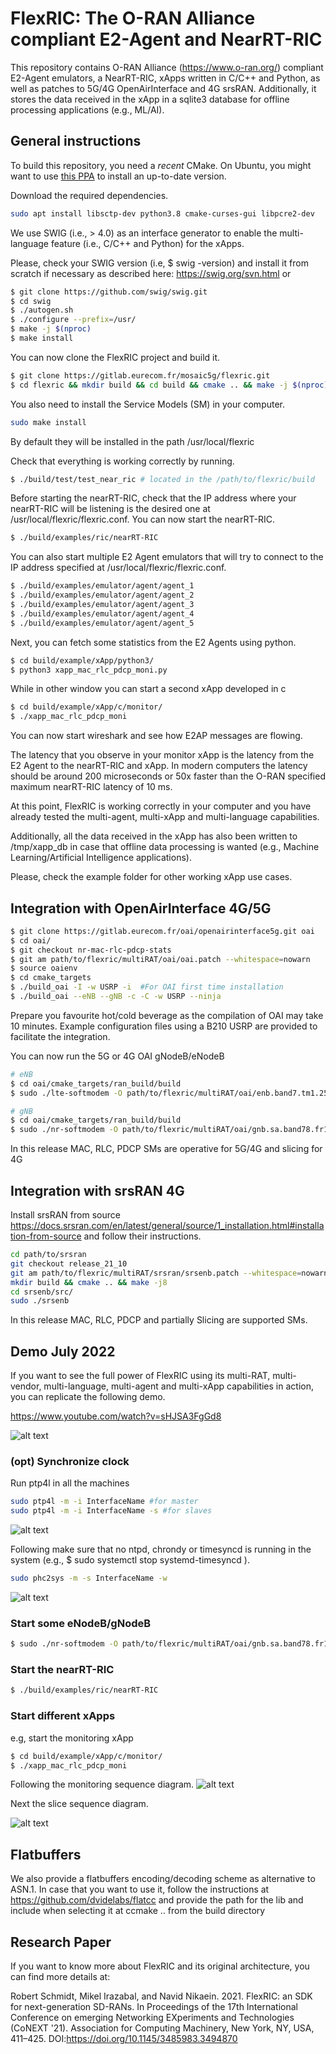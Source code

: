 # FlexRIC: The O-RAN Alliance compliant E2-Agent and NearRT-RIC 

This repository contains O-RAN Alliance (https://www.o-ran.org/) compliant E2-Agent emulators, a NearRT-RIC, xApps written in C/C++ and Python, as well as patches to 5G/4G OpenAirInterface and 4G srsRAN. Additionally, it stores the data received in the xApp in a sqlite3 database for offline processing applications (e.g., ML/AI). 


## General instructions

To build this repository, you need a *recent* CMake. On Ubuntu, you might want
to use [this PPA](https://apt.kitware.com/) to install an up-to-date version.

Download the required dependencies. 

```bash
sudo apt install libsctp-dev python3.8 cmake-curses-gui libpcre2-dev 
```

We use SWIG (i.e., > 4.0) as an interface generator to enable the multi-language feature (i.e., C/C++ and Python) for the xApps.

Please, check your SWIG version (i.e, $ swig -version) and install it from scratch if necessary as described here: https://swig.org/svn.html 
or
```bash
$ git clone https://github.com/swig/swig.git
$ cd swig
$ ./autogen.sh
$ ./configure --prefix=/usr/
$ make -j $(nproc)
$ make install
```

You can now clone the FlexRIC project and build it. 

```bash
$ git clone https://gitlab.eurecom.fr/mosaic5g/flexric.git 
$ cd flexric && mkdir build && cd build && cmake .. && make -j $(nproc)
```

You also need to install the Service Models (SM) in your computer.

```bash
sudo make install
```

By default they will be installed in the path /usr/local/flexric

Check that everything is working correctly by running. 

```bash
$ ./build/test/test_near_ric # located in the /path/to/flexric/build
```

Before starting the nearRT-RIC, check that the IP address where your nearRT-RIC will be listening is the desired one at /usr/local/flexric/flexric.conf. You can now start the nearRT-RIC. 

```bash
$ ./build/examples/ric/nearRT-RIC
```

You can also start multiple E2 Agent emulators that will try to connect to the IP address specified at /usr/local/flexric/flexric.conf.

```bash
$ ./build/examples/emulator/agent/agent_1
$ ./build/examples/emulator/agent/agent_2
$ ./build/examples/emulator/agent/agent_3
$ ./build/examples/emulator/agent/agent_4
$ ./build/examples/emulator/agent/agent_5
```

Next, you can fetch some statistics from the E2 Agents using python. 

```bash
$ cd build/example/xApp/python3/
$ python3 xapp_mac_rlc_pdcp_moni.py
```

While in other window you can start a second xApp developed in c

```bash
$ cd build/example/xApp/c/monitor/
$ ./xapp_mac_rlc_pdcp_moni
```

You can now start wireshark and see how E2AP messages are flowing.

The latency that you observe in your monitor xApp is the latency from the E2 Agent to the nearRT-RIC and xApp. In modern computers the latency should be around 200 microseconds or 50x faster than the O-RAN specified maximum nearRT-RIC latency of 10 ms.

At this point, FlexRIC is working correctly in your computer and you have already tested the multi-agent, multi-xApp and multi-language capabilities. 

Additionally, all the data received in the xApp has also been written to /tmp/xapp_db in case that offline data processing is wanted (e.g., Machine Learning/Artificial Intelligence applications).

Please, check the example folder for other working xApp use cases.

## Integration with OpenAirInterface 4G/5G

```bash
$ git clone https://gitlab.eurecom.fr/oai/openairinterface5g.git oai
$ cd oai/
$ git checkout nr-mac-rlc-pdcp-stats
$ git am path/to/flexric/multiRAT/oai/oai.patch --whitespace=nowarn
$ source oaienv
$ cd cmake_targets
$ ./build_oai -I -w USRP -i  #For OAI first time installation
$ ./build_oai --eNB --gNB -c -C -w USRP --ninja
```

Prepare you favourite hot/cold beverage as the compilation of OAI may take 10 minutes. 
Example configuration files using a B210 USRP are provided to facilitate the integration.

You can now run the 5G or 4G OAI gNodeB/eNodeB
```bash
# eNB
$ cd oai/cmake_targets/ran_build/build
$ sudo ./lte-softmodem -O path/to/flexric/multiRAT/oai/enb.band7.tm1.25PRB.usrpb210.replay.conf

# gNB
$ cd oai/cmake_targets/ran_build/build
$ sudo ./nr-softmodem -O path/to/flexric/multiRAT/oai/gnb.sa.band78.fr1.106PRB.usrpb210.conf --sa -E --continuous-tx
```

In this release MAC, RLC, PDCP SMs are operative for 5G/4G and slicing for 4G 

## Integration with srsRAN 4G

Install srsRAN from source <https://docs.srsran.com/en/latest/general/source/1_installation.html#installation-from-source> and follow their instructions.


```bash
cd path/to/srsran
git checkout release_21_10
git am path/to/flexric/multiRAT/srsran/srsenb.patch --whitespace=nowarn
mkdir build && cmake .. && make -j8 
cd srsenb/src/
sudo ./srsenb
```

In this release MAC, RLC, PDCP and partially Slicing are supported SMs.


## Demo July 2022

If you want to see the full power of FlexRIC using its multi-RAT, multi-vendor, multi-language, multi-agent and multi-xApp capabilities in action, you can replicate the following demo.

<https://www.youtube.com/watch?v=sHJSA3FgGd8>

![alt text](fig/1.png)


### (opt) Synchronize clock

Run ptp4l in all the machines

```bash
sudo ptp4l -m -i InterfaceName #for master
sudo ptp4l -m -i InterfaceName -s #for slaves
```

![alt text](fig/2.png)

Following make sure that no ntpd, chrondy or timesyncd is running in the system (e.g., $ sudo systemctl stop systemd-timesyncd ). 

```bash
sudo phc2sys -m -s InterfaceName -w
```

![alt text](fig/3.png)

### Start some eNodeB/gNodeB

```bash
$ sudo ./nr-softmodem -O path/to/flexric/multiRAT/oai/gnb.sa.band78.fr1.106PRB.usrpb210.conf --sa -E --continuous-tx
```

### Start the nearRT-RIC

```bash
$ ./build/examples/ric/nearRT-RIC
```

### Start different xApps

e.g, start the monitoring xApp

```bash
$ cd build/example/xApp/c/monitor/
$ ./xapp_mac_rlc_pdcp_moni
```

Following the monitoring sequence diagram. 
![alt text](fig/4.png)

Next the slice sequence diagram.

![alt text](fig/5.png)


## Flatbuffers 
We also provide a flatbuffers encoding/decoding scheme as alternative to ASN.1. In case that you want to use it,
follow the instructions at https://github.com/dvidelabs/flatcc and provide the path for the lib and include when
selecting it at ccmake .. from the build directory 

## Research Paper
If you want to know more about FlexRIC and its original architecture, you can find more details at:

Robert Schmidt, Mikel Irazabal, and Navid Nikaein. 2021. FlexRIC: an SDK for next-generation SD-RANs. In Proceedings of the 17th International Conference on emerging Networking EXperiments and Technologies (CoNEXT '21). Association for Computing Machinery, New York, NY, USA, 411–425. DOI:https://doi.org/10.1145/3485983.3494870



